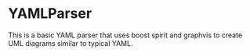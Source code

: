 # YAMLParser
This is a basic YAML parser that uses boost spirit and graphvis to create UML diagrams similar to typical YAML.
